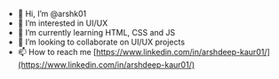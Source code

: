 - 👋 Hi, I’m @arshk01
- 👀 I’m interested in UI/UX
- 🌱 I’m currently learning HTML, CSS and JS
- 💞️ I’m looking to collaborate on UI/UX projects
- 📫 How to reach me [https://www.linkedin.com/in/arshdeep-kaur01/](https://www.linkedin.com/in/arshdeep-kaur01/)

<!---
arshk01/arshk01 is a ✨ special ✨ repository because its `README.md` (this file) appears on your GitHub profile.
You can click the Preview link to take a look at your changes.
--->
